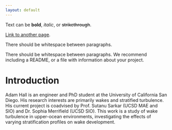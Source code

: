 ```yaml
---
layout: default
---
```


Text can be **bold**, _italic_, or ~~strikethrough~~.

[Link to another page](./another-page.html).

There should be whitespace between paragraphs.

There should be whitespace between paragraphs. We recommend including a README, or a file with information about your project.

# Introduction

Adam Hall is an engineer and PhD student at the University of California San Diego. His research interests are primarily wakes and stratified turbulence. His current project is coadvised by Prof. Sutanu Sarkar (UCSD MAE and SIO) and Dr. Sophia Merrifield (UCSD SIO). This work is a study of wake turbulence in upper-ocean environments, investigating the effects of varying stratification profiles on wake development.
